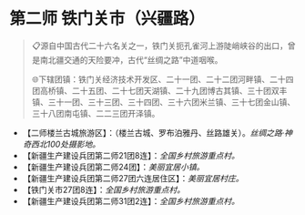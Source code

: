 # 第二师 铁门关市（兴疆路）  
> 📋源自中国古代二十六名关之一，铁门关扼孔雀河上游陡峭峡谷的出口，曾是南北疆交通的天险要冲，古代“丝绸之路”中道咽喉。  
> 
> 🌐下辖团镇：铁门关经济技术开发区、二十一团、二十二团河畔镇、二十四团高桥镇、二十五团、二十七团天湖镇、二十九团博古其镇、三十团双丰镇、三十一团、三十三团、三十四团、三十六团米兰镇、三十七团金山镇、三十八团南屯镇、二二三团开泽镇。

* 【二师楼兰古城旅游区】：（楼兰古城、罗布泊雅丹、丝路雄关）。*丝绸之路·神奇西北100处摄影地。*  
* 【新疆生产建设兵团第二师21团8连】：*全国乡村旅游重点村。*    
* 【新疆生产建设兵团第二师24团】：*美丽宜居小镇。*  
* 【新疆生产建设兵团第二师27团六连居住区】：*美丽宜居村庄。*  
* 【铁门关市27团8连】：*全国乡村旅游重点村。*  
* 【新疆生产建设兵团第二师31团2连】：*全国乡村旅游重点村。*  

